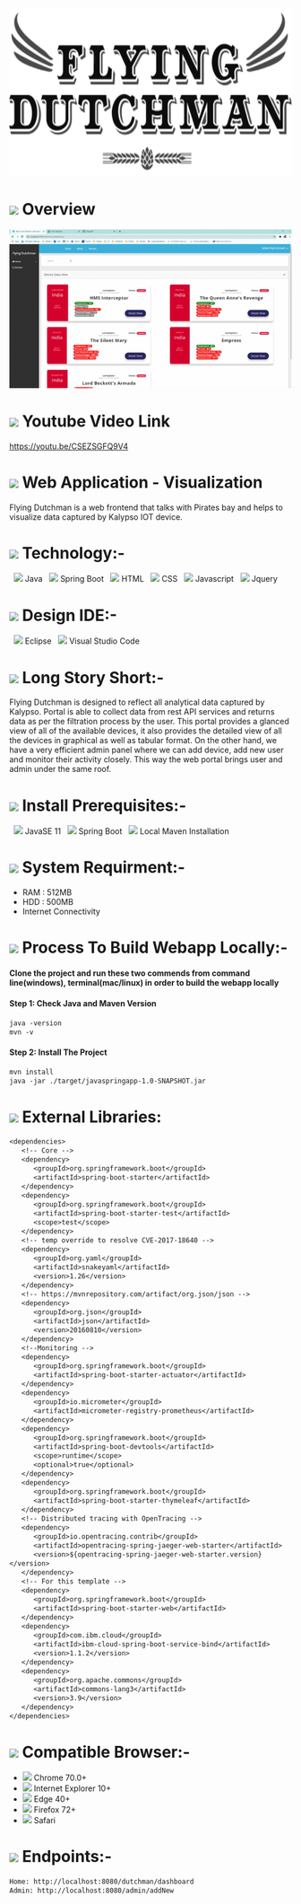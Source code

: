&nbsp;&nbsp;&nbsp;&nbsp;&nbsp;&nbsp;&nbsp;&nbsp;&nbsp;&nbsp;
<img width="960" style="align-content: center;" height="300" src="https://github.com/GangOf7/WebApp/blob/master/FD.png?raw=true">

# <img src="https://img.icons8.com/cotton/54/000000/wedding-gift.png"/>  Overview
![github-small](https://github.com/GangOf7/WebApp/blob/master/Screen%20record.gif?raw=true)

# <img src="https://img.icons8.com/fluent/54/000000/youtube-play.png"/> Youtube Video Link
https://youtu.be/CSEZSGFQ9V4

# <img src="https://img.icons8.com/cute-clipart/54/000000/application-shield.png"/> Web Application - Visualization 
Flying Dutchman is a web frontend that talks with Pirates bay and helps to visualize data captured by Kalypso IOT device.

# <img src="https://img.icons8.com/doodle/54/000000/blockchain-technology.png"/> Technology:-
&nbsp;&nbsp;<img src="https://img.icons8.com/color/48/000000/java-coffee-cup-logo.png"/>  Java
&nbsp;&nbsp;<img src="https://img.icons8.com/color/48/000000/spring-logo.png"/>  Spring Boot
&nbsp;&nbsp;<img src="https://img.icons8.com/color/48/000000/html-5.png"/>  HTML
&nbsp;&nbsp;<img src="https://img.icons8.com/color/48/000000/css3.png"/>  CSS
&nbsp;&nbsp;<img src="https://img.icons8.com/color/48/000000/javascript.png"/>  Javascript
&nbsp;&nbsp;<img src="https://img.icons8.com/ios/50/000000/jquery.png"/>  Jquery

# <img src="https://img.icons8.com/cotton/54/000000/profitable-idea.png"/> Design IDE:-
&nbsp;&nbsp;<img src="https://img.icons8.com/officel/16/000000/java-eclipse.png"/>  Eclipse
&nbsp;&nbsp;<img src="https://img.icons8.com/fluent/48/000000/visual-studio-code-2019.png"/>  Visual Studio Code

# <img src="https://img.icons8.com/nolan/54/overview-pages-2.png"/> Long Story Short:-
Flying Dutchman is designed to reflect all analytical data captured by Kalypso. Portal is able to collect data from rest API services and returns data as per the filtration process by the user. This portal provides a glanced view of all of the available devices, it also provides the detailed view of all the devices in graphical as well as tabular format. On the other hand, we have a very efficient admin panel where we can add device, add new user and monitor their activity closely. This way the web portal brings user and admin under the same roof.

# <img src="https://img.icons8.com/ios-filled/54/000000/insert.png"/> Install Prerequisites:-
&nbsp;&nbsp;<img src="https://img.icons8.com/dusk/15/000000/java-coffee-cup-logo.png"/>  JavaSE 11
&nbsp;&nbsp;<img src="https://img.icons8.com/color/15/000000/spring-logo.png"/>  Spring Boot
&nbsp;&nbsp;<img src="https://img.icons8.com/color/15/000000/haiku.png"/>  Local Maven Installation

# <img src="https://img.icons8.com/cotton/54/000000/smartphone-cpu.png"/> System Requirment:-
 - RAM : 512MB
 - HDD : 500MB
 - Internet Connectivity
 
# <img src="https://img.icons8.com/fluent/48/000000/code.png"/> Process To Build Webapp Locally:-
#### Clone the project and run these two commends from command line(windows), terminal(mac/linux) in order to build the webapp locally

#### Step 1: Check Java and Maven Version
```
java -version
mvn -v
```
#### Step 2: Install The Project
```
mvn install
java -jar ./target/javaspringapp-1.0-SNAPSHOT.jar
```
# <img src="https://img.icons8.com/cute-clipart/54/000000/bookmark-ribbon.png"/> External Libraries:
```
<dependencies>
   <!-- Core -->
   <dependency>
      <groupId>org.springframework.boot</groupId>
      <artifactId>spring-boot-starter</artifactId>
   </dependency>
   <dependency>
      <groupId>org.springframework.boot</groupId>
      <artifactId>spring-boot-starter-test</artifactId>
      <scope>test</scope>
   </dependency>
   <!-- temp override to resolve CVE-2017-18640 -->
   <dependency>
      <groupId>org.yaml</groupId>
      <artifactId>snakeyaml</artifactId>
      <version>1.26</version>
   </dependency>
   <!-- https://mvnrepository.com/artifact/org.json/json -->
   <dependency>
      <groupId>org.json</groupId>
      <artifactId>json</artifactId>
      <version>20160810</version>
   </dependency>
   <!--Monitoring -->
   <dependency>
      <groupId>org.springframework.boot</groupId>
      <artifactId>spring-boot-starter-actuator</artifactId>
   </dependency>
   <dependency>
      <groupId>io.micrometer</groupId>
      <artifactId>micrometer-registry-prometheus</artifactId>
   </dependency>
   <dependency>
      <groupId>org.springframework.boot</groupId>
      <artifactId>spring-boot-devtools</artifactId>
      <scope>runtime</scope>
      <optional>true</optional>
   </dependency>
   <dependency>
      <groupId>org.springframework.boot</groupId>
      <artifactId>spring-boot-starter-thymeleaf</artifactId>
   </dependency>
   <!-- Distributed tracing with OpenTracing -->
   <dependency>
      <groupId>io.opentracing.contrib</groupId>
      <artifactId>opentracing-spring-jaeger-web-starter</artifactId>
      <version>${opentracing-spring-jaeger-web-starter.version}</version>
   </dependency>
   <!-- For this template -->
   <dependency>
      <groupId>org.springframework.boot</groupId>
      <artifactId>spring-boot-starter-web</artifactId>
   </dependency>
   <dependency>
      <groupId>com.ibm.cloud</groupId>
      <artifactId>ibm-cloud-spring-boot-service-bind</artifactId>
      <version>1.1.2</version>
   </dependency>
   <dependency>
      <groupId>org.apache.commons</groupId>
      <artifactId>commons-lang3</artifactId>
      <version>3.9</version>
   </dependency>
</dependencies>
```

# <img src="https://img.icons8.com/dusk/54/000000/internet.png"/> Compatible Browser:-
 - <img src="https://img.icons8.com/fluent/15/000000/chrome.png"/>  Chrome 70.0+ 
 - <img src="https://img.icons8.com/dusk/15/000000/internet-explorer.png"/>  Internet Explorer 10+  
 - <img src="https://img.icons8.com/fluent/15/000000/ms-edge-new.png"/>  Edge 40+ 
 - <img src="https://img.icons8.com/color/15/000000/firefox.png"/>  Firefox 72+
 - <img src="https://img.icons8.com/color/15/000000/safari--v1.png"/>  Safari
 

# <img src="https://img.icons8.com/ultraviolet/40/000000/code.png"/> Endpoints:-

```
Home: http://localhost:8080/dutchman/dashboard
Admin: http://localhost:8080/admin/addNew

```
 







